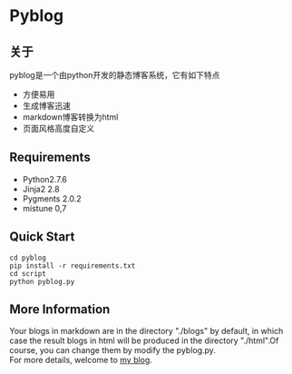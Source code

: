 # Pyblog
## 关于
pyblog是一个由python开发的静态博客系统，它有如下特点
 - 方便易用
 - 生成博客迅速
 - markdown博客转换为html
 - 页面风格高度自定义
 
## Requirements
 - Python2.7.6
 - Jinja2 2.8
 - Pygments 2.0.2
 - mistune 0,7
 
## Quick Start
    cd pyblog
    pip install -r requirements.txt
    cd script
    python pyblog.py

## More Information
Your blogs in markdown are in the directory "./blogs" by default, in which case the result blogs in html
 will be produced in the directory "./html".Of course, you can change them by modify the pyblog.py.    
 For more details, welcome to [my blog](http://genial.wang/2015/11/03/mass-1/).

